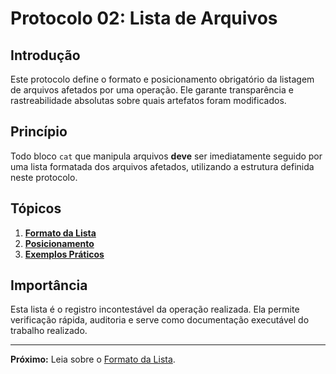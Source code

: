 # Protocolo 02: Lista de Arquivos

## Introdução

Este protocolo define o formato e posicionamento obrigatório da listagem de arquivos afetados por uma operação. Ele garante transparência e rastreabilidade absolutas sobre quais artefatos foram modificados.

## Princípio

Todo bloco `cat` que manipula arquivos **deve** ser imediatamente seguido por uma lista formatada dos arquivos afetados, utilizando a estrutura definida neste protocolo.

## Tópicos

1.  **[Formato da Lista](topico_01.formato_lista.md)**
2.  **[Posicionamento](topico_02.posicionamento.md)**
3.  **[Exemplos Práticos](topico_03.exemplos_praticos.md)**

## Importância

Esta lista é o registro incontestável da operação realizada. Ela permite verificação rápida, auditoria e serve como documentação executável do trabalho realizado.

---

**Próximo:** Leia sobre o [Formato da Lista](topico_01.formato_lista.md).

